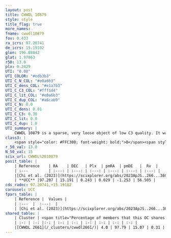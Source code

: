 ```yaml
---
layout: post
title: CWWDL 10879
style: style
title_flag: true
more_names: 
fname: cwwdl10879
fov: 0.433
ra_icrs: 97.20741
de_icrs: 15.19102
glon: 196.88842
glat: 1.97863
r50: 13.0
plx: 0.2429
UTI: "0.08"
UTI_COLOR: "#edb3b3"
UTI_C_N_COL: "#e0a6b3"
UTI_C_dens_COL: "#e1a7b3"
UTI_C_C3_COL: "#fff1d4"
UTI_C_lit_COL: "#e0a6b3"
UTI_C_dup_COL: "#a6cab9"
UTI_C_N: 0.0
UTI_C_dens: 0.01
UTI_C_C3: 0.38
UTI_C_lit: 0.0
UTI_C_dup: 1.0
UTI_summary: |
    CWWDL 10879 is a sparse, very loose object of low C3 quality. It was recently reported in the literature.<br><br>This object shares a very small percentage of members with at least one entry reported in the same catalogue.<br><br><span style="color: #99180f; font-weight: bold;">Warning: </span>contains less than 25 stars with <i>P>0.5</i> estimated.
class3: |
    <span style="color: #FFC300; font-weight: bold;">B</span><span style="color: red; font-weight: bold;">C</span>
r_50_val: 13.0
N_50_val: 15
scix_url: CWWDL%2010879
posit_table: |
    | Reference    | RA    | DEC   | Plx  | pmRA  | pmDE   |  Rv  |
    | :---         | :---: | :---: | :---: | :---: | :---: | :---: |
    |[Chi et al. (2023)](https://scixplorer.org/abs/2023ApJS..266...36C) | 97.199 | 15.197 | 0.272 | 0.034 | -1.258 | 29.64 |
    | **UCC** |97.207 | 15.191 | 0.243 | 0.029 | -1.253 | 56.505 | 
cds_radec: 97.20741,+15.19102
carousel: UCC
fpars_table: |
    | Reference |  Values |
    | :---  |  :---:  |
    | [Chi et al. (2023)](https://scixplorer.org/abs/2023ApJS..266...36C) | `logAge=8.27, Z=-0.88` |
shared_table: |
    | Cluster | <span title="Percentage of members that this OC shares with the ones listed">%</span>   | RA   | DEC   | Plx   | pmRA  | pmDE  | Rv | UTI |
    | :-: | :-: |:-: | :-: | :-: | :-: | :-: | :-: | :-: |
    |[CWWDL 2661](/_clusters/cwwdl2661/)| 4.0 | 97.79 | 15.07 | 0.31 | -0.17 | -1.07 | 46.56 |0.1 |
---
```


